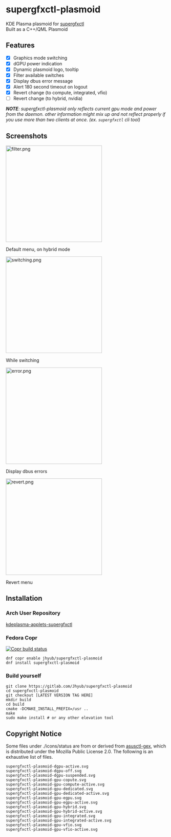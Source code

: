 # supergfxctl-plasmoid

KDE Plasma plasmoid for [supergfxctl](https://gitlab.com/asus-linux/supergfxctl)  
Built as a C++/QML Plasmoid

## Features

- [x] Graphics mode switching
- [x] dGPU power indication
- [x] Dynamic plasmoid logo, tooltip
- [x] Filter available switches
- [x] Display dbus error message
- [x] Alert 180 second timeout on logout
- [x] Revert change (to compute, integrated, vfio)
- [ ] Revert change (to hybrid, nvidia)

_**NOTE**: supergfxctl-plasmoid only reflects current gpu mode and power from the daemon. other information might mix up and not reflect properly if you use more than two clients at once. (ex. `supergfxctl` cli tool)_

## Screenshots

<img src="https://gitlab.com/jhyub/supergfxctl-plasmoid/-/raw/master/screenshots/filter.png" alt="filter.png" width="300">

Default menu, on hybrid mode

<img src="https://gitlab.com/jhyub/supergfxctl-plasmoid/-/raw/master/screenshots/switching.png" alt="switching.png" width="300">

While switching

<img src="https://gitlab.com/jhyub/supergfxctl-plasmoid/-/raw/master/screenshots/error.png" alt="error.png" width="300">

Display dbus errors

<img src="https://gitlab.com/jhyub/supergfxctl-plasmoid/-/raw/master/screenshots/revert.png" alt="revert.png" width="300">

Revert menu

## Installation
### Arch User Repository
[kdeplasma-applets-supergfxctl](https://aur.archlinux.org/packages/kdeplasma-applets-supergfxctl)
### Fedora Copr
[![Copr build status](https://copr.fedorainfracloud.org/coprs/jhyub/supergfxctl-plasmoid/package/supergfxctl-plasmoid/status_image/last_build.png)](https://copr.fedorainfracloud.org/coprs/jhyub/supergfxctl-plasmoid/package/supergfxctl-plasmoid/)
```shell
dnf copr enable jhyub/supergfxctl-plasmoid
dnf install supergfxctl-plasmoid
```
### Build yourself

```shell
git clone https://gitlab.com/Jhyub/supergfxctl-plasmoid
cd supergfxctl-plasmoid
git checkout [LATEST VERSION TAG HERE]
mkdir build
cd build
cmake -DCMAKE_INSTALL_PREFIX=/usr ..
make
sudo make install # or any other elevation tool
```

## Copyright Notice
Some files under ./icons/status are from or derived from [asusctl-gex](https://gitlab.com/asus-linux/asusctl-gex), which is distributed under the Mozilla Public License 2.0.
The following is an exhaustive list of files.  
```
supergfxctl-plasmoid-dgpu-active.svg
supergfxctl-plasmoid-dgpu-off.svg
supergfxctl-plasmoid-dgpu-suspended.svg
supergfxctl-plasmoid-gpu-copute.svg
supergfxctl-plasmoid-gpu-compute-active.svg
supergfxctl-plasmoid-gpu-dedicated.svg
supergfxctl-plasmoid-gpu-dedicated-active.svg
supergfxctl-plasmoid-gpu-egpu.svg
supergfxctl-plasmoid-gpu-egpu-active.svg
supergfxctl-plasmoid-gpu-hybrid.svg
supergfxctl-plasmoid-gpu-hybrid-active.svg
supergfxctl-plasmoid-gpu-integrated.svg
supergfxctl-plasmoid-gpu-integrated-active.svg
supergfxctl-plasmoid-gpu-vfio.svg
supergfxctl-plasmoid-gpu-vfio-active.svg
```
